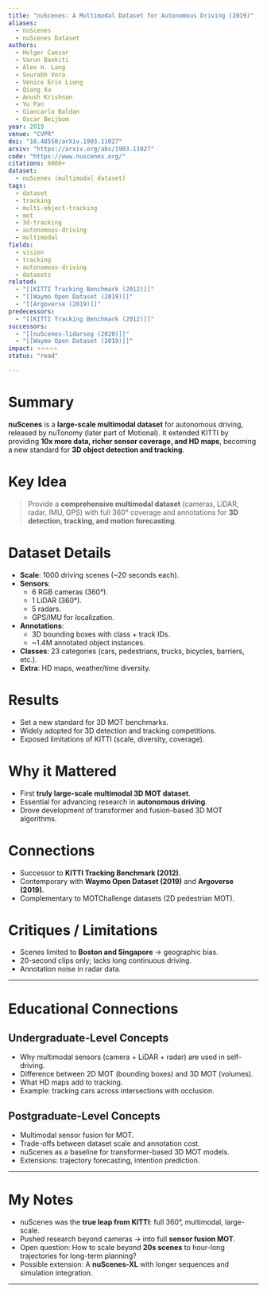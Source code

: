 ```yaml
---
title: "nuScenes: A Multimodal Dataset for Autonomous Driving (2019)"
aliases:
  - nuScenes
  - nuScenes Dataset
authors:
  - Holger Caesar
  - Varun Bankiti
  - Alex H. Lang
  - Sourabh Vora
  - Venice Erin Liong
  - Qiang Xu
  - Anush Krishnan
  - Yu Pan
  - Giancarlo Baldan
  - Oscar Beijbom
year: 2019
venue: "CVPR"
doi: "10.48550/arXiv.1903.11027"
arxiv: "https://arxiv.org/abs/1903.11027"
code: "https://www.nuscenes.org/"
citations: 6000+
dataset:
  - nuScenes (multimodal dataset)
tags:
  - dataset
  - tracking
  - multi-object-tracking
  - mot
  - 3d-tracking
  - autonomous-driving
  - multimodal
fields:
  - vision
  - tracking
  - autonomous-driving
  - datasets
related:
  - "[[KITTI Tracking Benchmark (2012)]]"
  - "[[Waymo Open Dataset (2019)]]"
  - "[[Argoverse (2019)]]"
predecessors:
  - "[[KITTI Tracking Benchmark (2012)]]"
successors:
  - "[[nuScenes-lidarseg (2020)]]"
  - "[[Waymo Open Dataset (2019)]]"
impact: ⭐⭐⭐⭐⭐
status: "read"

---
```


# Summary
**nuScenes** is a **large-scale multimodal dataset** for autonomous driving, released by nuTonomy (later part of Motional). It extended KITTI by providing **10x more data, richer sensor coverage, and HD maps**, becoming a new standard for **3D object detection and tracking**.

# Key Idea
> Provide a **comprehensive multimodal dataset** (cameras, LiDAR, radar, IMU, GPS) with full 360° coverage and annotations for **3D detection, tracking, and motion forecasting**.

# Dataset Details
- **Scale**: 1000 driving scenes (~20 seconds each).  
- **Sensors**:  
  - 6 RGB cameras (360°).  
  - 1 LiDAR (360°).  
  - 5 radars.  
  - GPS/IMU for localization.  
- **Annotations**:  
  - 3D bounding boxes with class + track IDs.  
  - ~1.4M annotated object instances.  
- **Classes**: 23 categories (cars, pedestrians, trucks, bicycles, barriers, etc.).  
- **Extra**: HD maps, weather/time diversity.  

# Results
- Set a new standard for 3D MOT benchmarks.  
- Widely adopted for 3D detection and tracking competitions.  
- Exposed limitations of KITTI (scale, diversity, coverage).  

# Why it Mattered
- First **truly large-scale multimodal 3D MOT dataset**.  
- Essential for advancing research in **autonomous driving**.  
- Drove development of transformer and fusion-based 3D MOT algorithms.  

# Connections
- Successor to **KITTI Tracking Benchmark (2012)**.  
- Contemporary with **Waymo Open Dataset (2019)** and **Argoverse (2019)**.  
- Complementary to MOTChallenge datasets (2D pedestrian MOT).  

# Critiques / Limitations
- Scenes limited to **Boston and Singapore** → geographic bias.  
- 20-second clips only; lacks long continuous driving.  
- Annotation noise in radar data.  

---

# Educational Connections

## Undergraduate-Level Concepts
- Why multimodal sensors (camera + LiDAR + radar) are used in self-driving.  
- Difference between 2D MOT (bounding boxes) and 3D MOT (volumes).  
- What HD maps add to tracking.  
- Example: tracking cars across intersections with occlusion.  

## Postgraduate-Level Concepts
- Multimodal sensor fusion for MOT.  
- Trade-offs between dataset scale and annotation cost.  
- nuScenes as a baseline for transformer-based 3D MOT models.  
- Extensions: trajectory forecasting, intention prediction.  

---

# My Notes
- nuScenes was the **true leap from KITTI**: full 360°, multimodal, large-scale.  
- Pushed research beyond cameras → into full **sensor fusion MOT**.  
- Open question: How to scale beyond **20s scenes** to hour-long trajectories for long-term planning?  
- Possible extension: A **nuScenes-XL** with longer sequences and simulation integration.  

---
